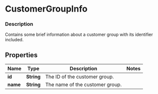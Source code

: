 
# CustomerGroupInfo

### Description

Contains some brief information about a customer group with its identifier included.

## Properties
Name | Type | Description | Notes
------------ | ------------- | ------------- | -------------
**id** | **String** | The ID of the customer group. | 
**name** | **String** | The name of the customer group. | 




